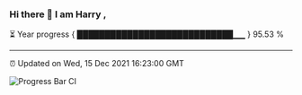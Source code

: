 ### Hi there 👋 I am Harry , 

⏳ Year progress { ████████████████████████████▁▁ } 95.53 %

---

⏰ Updated on Wed, 15 Dec 2021 16:23:00 GMT

![Progress Bar CI](https://github.com/duykhang68/duykhang68/workflows/Progress%20Bar%20CI/badge.svg)
